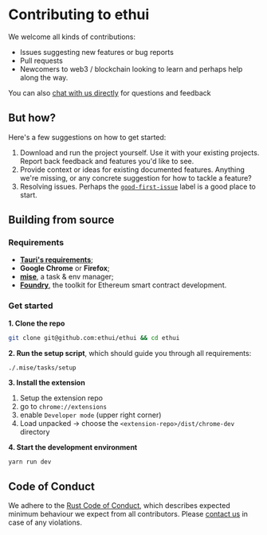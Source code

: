 # Contributing to ethui

[coc]: https://www.rust-lang.org/policies/code-of-conduct
[contact]: https://linktr.ee/naps62
[good-first-issue]: https://github.com/ethui/ethui/issues?q=is%3Aissue+is%3Aopen+label%3A%22good+first+issue%22
[tauri-requirements]: https://tauri.app/v1/guides/getting-started/prerequisites/
[foundry]: https://getfoundry.sh/
[demo]: https://github.com/ethui/demo
[anvil]: https://book.getfoundry.sh/anvil/
[mise]: https://mise.jdx.dev
[extension-repo]: https://github.com/ethui/extension

We welcome all kinds of contributions:

- Issues suggesting new features or bug reports
- Pull requests
- Newcomers to web3 / blockchain looking to learn and perhaps help along the way.

You can also [chat with us directly][contact] for questions and feedback

## But how?

Here's a few suggestions on how to get started:

1. Download and run the project yourself. Use it with your existing projects. Report back feedback and features you'd like to see.
2. Provide context or ideas for existing documented features. Anything we're missing, or any concrete suggestion for how to tackle a feature?
3. Resolving issues. Perhaps the [`good-first-issue`][good-first-issue] label is a good place to start.

## Building from source

### Requirements

- [**Tauri's requirements**][tauri-requirements];
- **Google Chrome** or **Firefox**;
- [**mise**][Mise], a task & env manager;
- [**Foundry**][foundry], the toolkit for Ethereum smart contract development.

### Get started

**1. Clone the repo**

```sh
git clone git@github.com:ethui/ethui && cd ethui
```

**2. Run the setup script**, which should guide you through all requirements:

```
./.mise/tasks/setup
```

**3. Install the extension**

1. Setup the extension repo
2. go to `chrome://extensions`
3. enable `Developer mode` (upper right corner)
4. Load unpacked -> choose the `<extension-repo>/dist/chrome-dev` directory

**4. Start the development environment**

```sh
yarn run dev
```

## Code of Conduct

We adhere to the [Rust Code of Conduct][coc], which describes expected minimum behaviour we expect from all contributors. Please [contact us][contact] in case of any violations.
